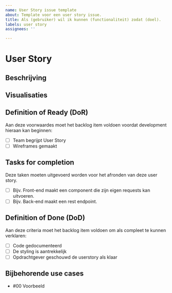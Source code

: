```yaml
---
name: User Story issue template
about: Template voor een user story issue.
title: Als (gebruiker) wil ik kunnen (functionaliteit) zodat (doel).
labels: user story
assignees: ''

---
```


# User Story
## Beschrijving
<!-- Beschrijf hier de use case. Probeer zo duidelijk mogelijk, en met zoveel mogelijk algemene termen (dus geen ICT-jargon) te beschrijven wat er gebouwd moet worden. -->

## Visualisaties
<!-- Voeg hier afbeeldingen/tekeningen etc. toe om eventueel visueel uit te beelden wat er moet gebeuren voor een duidelijker beeld voor jouw mede-ontwikkelaars! -->

## Definition of Ready (DoR)
Aan deze voorwaardes moet het backlog item voldoen voordat development hieraan kan beginnen:
- [ ] Team begrijpt User Story
- [ ] Wireframes gemaakt

## Tasks for completion
Deze taken moeten uitgevoerd worden voor het afronden van deze user story.
<!-- Hierin kunnen bijvoorbeeld alle taken van de back-end en front-end apart beschreven worden -->
- [ ] Bijv. Front-end maakt een component die zijn eigen requests kan uitvoeren.
- [ ] Bijv. Back-end maakt een rest endpoint.

## Definition of Done (DoD) 
Aan deze criteria moet het backlog item voldoen om als compleet te kunnen verklaren: 
- [ ] Code gedocumenteerd 
- [ ] De styling is aantrekkelijk
- [ ] Opdrachtgever geschouwd de userstory als klaar

## Bijbehorende use cases
- #00 Voorbeeld
